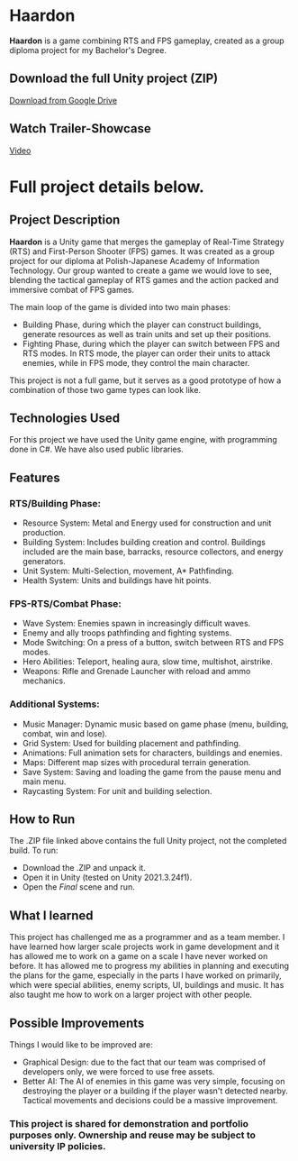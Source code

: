 # Haardon
**Haardon** is a game combining RTS and FPS gameplay, created as a group diploma project for my Bachelor's Degree.
## Download the full Unity project (ZIP)
[Download from Google Drive](https://drive.google.com/file/d/1hi0YNQ2IGXp4Lpua_PjiJznSIGvt9Z_j/view?usp=sharing)
## Watch Trailer-Showcase
[Video](https://youtu.be/Y5CoLYRVqSE)
# Full project details below.
## Project Description
**Haardon** is a Unity game that merges the gameplay of Real-Time Strategy (RTS) and First-Person Shooter (FPS) games.
It was created as a group project for our diploma at Polish-Japanese Academy of Information Technology. Our group wanted to create a game we would love to see, blending the tactical gameplay of RTS games and the action packed and immersive combat of FPS games.

The main loop of the game is divided into two main phases:
- Building Phase, during which the player can construct buildings, generate resources as well as train units and set up their positions.
- Fighting Phase, during which the player can switch between FPS and RTS modes. In RTS mode, the player can order their units to attack enemies, while in FPS mode, they control the main character.

This project is not a full game, but it serves as a good prototype of how a combination of those two game types can look like.

## Technologies Used
For this project we have used the Unity game engine, with programming done in C#. We have also used public libraries.

## Features
### RTS/Building Phase:
- Resource System: Metal and Energy used for construction and unit production.
- Building System: Includes building creation and control. Buildings included are the main base, barracks, resource collectors, and energy generators.
- Unit System: Multi-Selection, movement, A* Pathfinding.
- Health System: Units and buildings have hit points.
### FPS-RTS/Combat Phase:
- Wave System: Enemies spawn in increasingly difficult waves.
- Enemy and ally troops pathfinding and fighting systems.
- Mode Switching: On a press of a button, switch between RTS and FPS modes.
- Hero Abilities: Teleport, healing aura, slow time, multishot, airstrike.
- Weapons: Rifle and Grenade Launcher with reload and ammo mechanics.
### Additional Systems:
- Music Manager: Dynamic music based on game phase (menu, building, combat, win and lose).
- Grid System: Used for building placement and pathfinding.
- Animations: Full animation sets for characters, buildings and enemies.
- Maps: Different map sizes with procedural terrain generation.
- Save System: Saving and loading the game from the pause menu and main menu.
- Raycasting System: For unit and building selection.
## How to Run
The .ZIP file linked above contains the full Unity project, not the completed build. To run:
- Download the .ZIP and unpack it.
- Open it in Unity (tested on Unity 2021.3.24f1).
- Open the *Final* scene and run.
## What I learned
This project has challenged me as a programmer and as a team member. I have learned how larger scale projects work in game development and it has allowed me to work on a game on a scale I have never worked on before. It has allowed me to progress my abilities in planning and executing the plans for the game, especially in the parts I have worked on primarily, which were special abilities, enemy scripts, UI, buildings and music. It has also taught me how to work on a larger project with other people.
## Possible Improvements
Things I would like to be improved are:
- Graphical Design: due to the fact that our team was comprised of developers only, we were forced to use free assets.
- Better AI: The AI of enemies in this game was very simple, focusing on destroying the player or a building if the player wasn't detected nearby. Tactical movements and decisions could be a massive improvement.

### This project is shared for demonstration and portfolio purposes only. Ownership and reuse may be subject to university IP policies.
